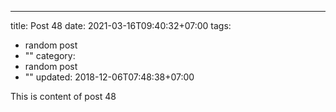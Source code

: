 ---
title: Post 48
date: 2021-03-16T09:40:32+07:00
tags:
  - random post
  - ""
category:
  - random post
  - ""
updated: 2018-12-06T07:48:38+07:00

This is content of post 48